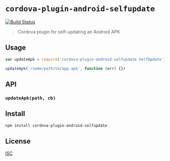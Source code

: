 # `cordova-plugin-android-selfupdate`

[![Build Status](https://travis-ci.org/emilbayes/cordova-plugin-android-selfupdate.svg?branch=master)](https://travis-ci.org/emilbayes/cordova-plugin-android-selfupdate)

> Cordova plugin for self-updating an Android APK

## Usage

```js
var updateApk = require('cordova-plugin-android-selfupdate.SelfUpdate')

updateApk('/some/path/to/app.apk', function (err) {})
```

## API

### `updateApk(path, cb)`

## Install

```sh
npm install cordova-plugin-android-selfupdate
```

## License

[ISC](LICENSE)
